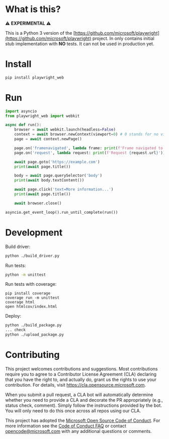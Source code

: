 # What is this?

⚠️ **EXPERIMENTAL** ⚠️

This is a Python 3 version of the [https://github.com/microsoft/playwright](https://github.com/microsoft/playwright) project. In only contains initial stub implementation with **NO** tests. It can not be used in production yet.

# Install

```sh
pip install playwright_web
```

# Run

```py
import asyncio
from playwright_web import webkit

async def run():
    browser = await webkit.launch(headless=False)
    context = await browser.newContext(viewport=0) # 0 stands for no viewport
    page = await context.newPage()

    page.on('framenavigated', lambda frame: print(f'Frame navigated to {frame.url}'))
    page.on('request', lambda request: print(f'Request {request.url}'))

    await page.goto('https://example.com')
    print(await page.title())

    body = await page.querySelector('body')
    print(await body.textContent())

    await page.click('text=More information...')
    print(await page.title())

    await browser.close()

asyncio.get_event_loop().run_until_complete(run())
```

# Development

Build driver:
```sh
python ./build_driver.py
```

Run tests:
```sh
python -m unittest
```

Run tests with coverage:
```
pip install coverage
coverage run -m unittest
coverage html
open htmlcov/index.html
```

Deploy:
```sh
python ./build_package.py
... check
python ./upload_package.py
```

# Contributing

This project welcomes contributions and suggestions.  Most contributions require you to agree to a
Contributor License Agreement (CLA) declaring that you have the right to, and actually do, grant us
the rights to use your contribution. For details, visit https://cla.opensource.microsoft.com.

When you submit a pull request, a CLA bot will automatically determine whether you need to provide
a CLA and decorate the PR appropriately (e.g., status check, comment). Simply follow the instructions
provided by the bot. You will only need to do this once across all repos using our CLA.

This project has adopted the [Microsoft Open Source Code of Conduct](https://opensource.microsoft.com/codeofconduct/).
For more information see the [Code of Conduct FAQ](https://opensource.microsoft.com/codeofconduct/faq/) or
contact [opencode@microsoft.com](mailto:opencode@microsoft.com) with any additional questions or comments.
